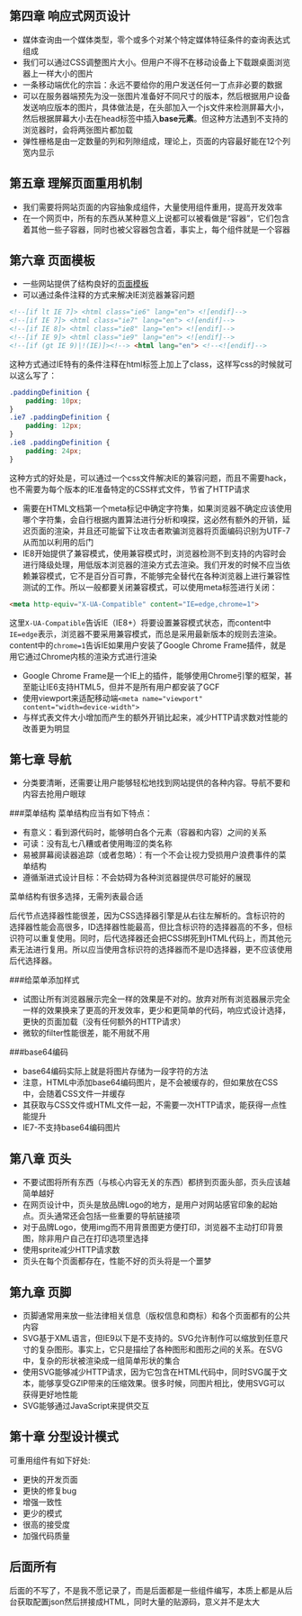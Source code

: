第四章 响应式网页设计
---
* 媒体查询由一个媒体类型，零个或多个对某个特定媒体特征条件的查询表达式组成
* 我们可以通过CSS调整图片大小。但用户不得不在移动设备上下载跟桌面浏览器上一样大小的图片
* 一条移动端优化的宗旨：永远不要给你的用户发送任何一丁点非必要的数据
* 可以在服务器端预先为没一张图片准备好不同尺寸的版本，然后根据用户设备发送响应版本的图片，具体做法是，在头部加入一个js文件来检测屏幕大小，然后根据屏幕大小去在head标签中插入**base元素**。但这种方法遇到不支持的浏览器时，会将两张图片都加载
* 弹性栅格是由一定数量的列和列隙组成，理论上，页面的内容最好能在12个列宽内显示

第五章 理解页面重用机制
---
* 我们需要将网站页面的内容抽象成组件，大量使用组件重用，提高开发效率
* 在一个网页中，所有的东西从某种意义上说都可以被看做是“容器”，它们包含着其他一些子容器，同时也被父容器包含着，事实上，每个组件就是一个容器

第六章 页面模板
---
* 一些网站提供了结构良好的[页面模板](http://html5boilerplate.com/)
* 可以通过条件注释的方式来解决IE浏览器兼容问题
```html
<!--[if lt IE 7]> <html class="ie6" lang="en"> <![endif]-->
<!--[if IE 7]> <html class="ie7" lang="en"> <![endif]-->
<!--[if IE 8]> <html class="ie8" lang="en"> <![endif]-->
<!--[if IE 9]> <html class="ie9" lang="en"> <![endif]-->
<!--[if (gt IE 9)|!(IE)]><!--> <html lang="en"> <!--<![endif]-->
```
这种方式通过IE特有的条件注释在html标签上加上了class，这样写css的时候就可以这么写了：
```css
.paddingDefinition {
    padding: 10px;
}
.ie7 .paddingDefinition {
    padding: 12px;
}
.ie8 .paddingDefinition {
    padding: 24px;
}
```
这种方式的好处是，可以通过一个css文件解决IE的兼容问题，而且不需要hack，也不需要为每个版本的IE准备特定的CSS样式文件，节省了HTTP请求

* 需要在HTML文档第一个meta标记中确定字符集，如果浏览器不确定应该使用哪个字符集，会自行根据内置算法进行分析和嗅探，这必然有额外的开销，延迟页面的渲染，并且还可能留下让攻击者欺骗浏览器将页面编码识别为UTF-7从而加以利用的后门
* IE8开始提供了兼容模式，使用兼容模式时，浏览器检测不到支持的内容时会进行降级处理，用低版本浏览器的渲染方式去渲染。我们开发的时候不应当依赖兼容模式，它不是百分百可靠，不能够完全替代在各种浏览器上进行兼容性测试的工作。所以一般都要关闭兼容模式，可以使用meta标签进行关闭：
```html
<meta http-equiv="X-UA-Compatible" content="IE=edge,chrome=1">
```
这里`X-UA-Compatible`告诉IE（IE8+）将要设置兼容模式状态，而content中`IE=edge`表示，浏览器不要采用兼容模式，而总是采用最新版本的规则去渲染。content中的`chrome=1`告诉IE如果用户安装了Google Chrome Frame插件，就是用它通过Chrome内核的渲染方式进行渲染
* Google Chrome Frame是一个IE上的插件，能够使用Chrome引擎的框架，甚至能让IE6支持HTML5，但并不是所有用户都安装了GCF
* 使用viewport来适配移动端`<meta name="viewport" content="width=device-width">`
* 与样式表文件大小增加而产生的额外开销比起来，减少HTTP请求数对性能的改善更为明显

第七章 导航
---
* 分类要清晰，还需要让用户能够轻松地找到网站提供的各种内容。导航不要和内容去抢用户眼球

###菜单结构
菜单结构应当有如下特点：
* 有意义：看到源代码时，能够明白各个元素（容器和内容）之间的关系
* 可读：没有乱七八糟或者使用晦涩的类名称
* 易被屏幕阅读器追踪（或者忽略）：有一个不会让视力受损用户浪费事件的菜单结构
* 遵循渐进式设计目标：不会妨碍为各种浏览器提供尽可能好的展现

菜单结构有很多选择，无需列表最合适

后代节点选择器性能很差，因为CSS选择器引擎是从右往左解析的。含标识符的选择器性能会高很多，ID选择器性能最高，但比含标识符的选择器高的不多，但标识符可以重复使用。同时，后代选择器还会把CSS绑死到HTML代码上，而其他元素无法进行复用。所以应当使用含标识符的选择器而不是ID选择器，更不应该使用后代选择器。

###给菜单添加样式
* 试图让所有浏览器展示完全一样的效果是不对的。放弃对所有浏览器展示完全一样的效果换来了更高的开发效率，更少和更简单的代码，响应式设计选择，更快的页面加载（没有任何额外的HTTP请求）
* 微软的filter性能很差，能不用就不用

###base64编码
* base64编码实际上就是将图片存储为一段字符的方法
* 注意，HTML中添加base64编码图片，是不会被缓存的，但如果放在CSS中，会随着CSS文件一并缓存
* 其获取与CSS文件或HTML文件一起，不需要一次HTTP请求，能获得一点性能提升
* IE7-不支持base64编码图片

第八章 页头
---
* 不要试图将所有东西（与核心内容无关的东西）都挤到页面头部，页头应该越简单越好
* 在网页设计中，页头是放品牌Logo的地方，是用户对网站感官印象的起始点。页头通常还会包括一些重要的导航链接项
* 对于品牌Logo，使用img而不用背景图更方便打印，浏览器不主动打印背景图，除非用户自己在打印选项里选择
* 使用sprite减少HTTP请求数
* 页头在每个页面都存在，性能不好的页头将是一个噩梦

第九章 页脚
---
* 页脚通常用来放一些法律相关信息（版权信息和商标）和各个页面都有的公共内容
* SVG基于XML语言，但IE9以下是不支持的。SVG允许制作可以缩放到任意尺寸的复杂图形。事实上，它只是描绘了各种图形和图形之间的关系。在SVG中，复杂的形状被渲染成一组简单形状的集合
* 使用SVG能够减少HTTP请求，因为它包含在HTML代码中，同时SVG属于文本，能够享受GZIP带来的压缩效果。很多时候，同图片相比，使用SVG可以获得更好地性能
* SVG能够通过JavaScript来提供交互

第十章 分型设计模式
---
可重用组件有如下好处:
* 更快的开发页面
* 更快的修复bug
* 增强一致性
* 更少的模式
* 很高的接受度
* 加强代码质量

后面所有
---
后面的不写了，不是我不愿记录了，而是后面都是一些组件编写，本质上都是从后台获取配置json然后拼接成HTML，同时大量的贴源码，意义并不是太大